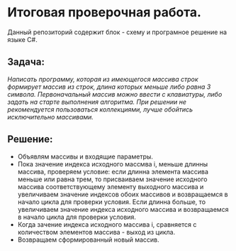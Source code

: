 #   Итоговая проверочная работа.
Данный репозиторий содержит блок - схему и програмное решение на языке С#.

##   Задача:
*Написать программу, которая из имеющегося массива строк формирует массив из строк, длина которых меньше либо равна 3 символа. Первоначальный массив можно ввести с клавиатуры, либо задать на старте выполнения алгоритма. При решении не рекомендуется пользоваться коллекциями, лучше обойтись исключительно массивами.*

##  Решение:
* Объявлям массивы и входящие параметры.
* Пока значение индекса исходного массмва i, меньше длинны массива, проверяем условие: если длинна элемента массива меньше или равна трем, то присваиваем значение исходного массива соответствующему элементу выходного массива и увеличиваем значение индексов обоих массивов и возвращаемся в начало цикла для проверки условия. Если длинна больше, то увеличиваем значение индекса исходного массива и возвращаемся в начало цикла для проверки условия.  
* Когда зачение индекса исходного массива i, сравняется с количеством элементов массива - выход из цикла.
* Возвращаем сформированный новый массив.
